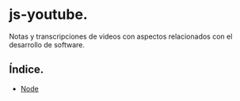 # js-youtube.

Notas y transcripciones de videos con aspectos relacionados con el desarrollo de software.

## Índice.

- [Node](./Node/00_00.md)
